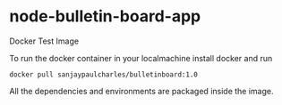 # node-bulletin-board-app

Docker Test Image 

To run the docker container in your localmachine install docker and run 
```
docker pull sanjaypaulcharles/bulletinboard:1.0
```
All the dependencies and environments are packaged inside the image.
